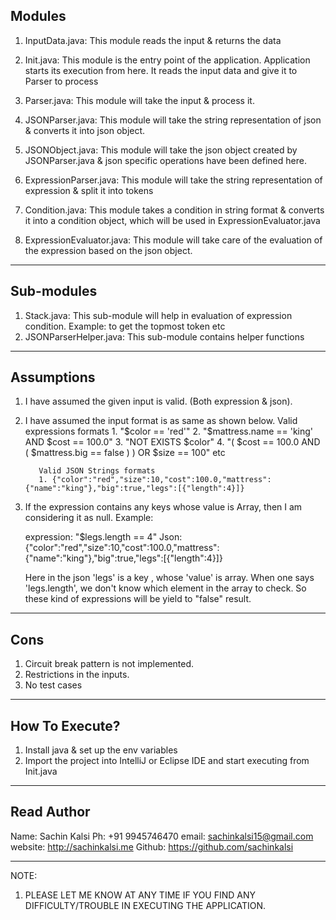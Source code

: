 Modules
-------------------------------------------------------------------
1) InputData.java: This module reads the input & returns the data

2) Init.java: This module is the entry point of the application. Application starts its execution from here.
It reads the input data and give it to Parser to process

3) Parser.java: This module will take the input & process it.

4) JSONParser.java: This module will take the string representation of json &
    converts it into json object.

5) JSONObject.java: This module will take the json object created by JSONParser.java &
    json specific operations have been defined here.

6) ExpressionParser.java: This module will take the string representation of expression & split it into tokens

7) Condition.java: This module takes a condition in string format & converts it into a condition object,
    which will be used in ExpressionEvaluator.java

8) ExpressionEvaluator.java: This module will take care of the evaluation of the expression based on the json object.

-------------------------------------------------------------------
Sub-modules
-------------------------------------------------------------------
1) Stack.java: This sub-module will help in evaluation of expression condition.
    Example: to get the topmost token etc
2) JSONParserHelper.java: This sub-module contains helper functions
-------------------------------------------------------------------
Assumptions
-------------------------------------------------------------------
1) I have assumed the given input is valid. (Both expression & json).
2) I have assumed the input format is as same as shown below.
     Valid expressions formats
           1. "$color == 'red'"
           2. "$mattress.name == 'king' AND $cost == 100.0"
           3. "NOT EXISTS $color"
           4. "( $cost == 100.0 AND ( $mattress.big == false ) ) OR $size == 100" etc

          Valid JSON Strings formats
          1. {"color":"red","size":10,"cost":100.0,"mattress":{"name":"king"},"big":true,"legs":[{"length":4}]}
3) If the expression contains any keys whose value is Array, then I am considering it as null.
    Example:

    expression: "$legs.length == 4"
    Json: {"color":"red","size":10,"cost":100.0,"mattress":{"name":"king"},"big":true,"legs":[{"length":4}]}

    Here in the json 'legs' is a key , whose 'value' is array. When one says 'legs.length', we don't know which element in the array to check.
    So these kind of expressions will be yield to "false" result.

-------------------------------------------------------------------
Cons
-------------------------------------------------------------------
1) Circuit break pattern is not implemented.
2) Restrictions in the inputs.
3) No test cases

-------------------------------------------------------------------
How To Execute?
-------------------------------------------------------------------
1) Install java & set up the env variables
2) Import the project into IntelliJ or Eclipse IDE and start executing from Init.java

-------------------------------------------------------------------
Read Author
-------------------------------------------------------------------
Name: Sachin Kalsi
Ph: +91 9945746470
email: sachinkalsi15@gmail.com
website: http://sachinkalsi.me
Github: https://github.com/sachinkalsi

-------------------------------------------------------------------
NOTE:
1) PLEASE LET ME KNOW AT ANY TIME IF YOU FIND ANY DIFFICULTY/TROUBLE IN EXECUTING THE APPLICATION.